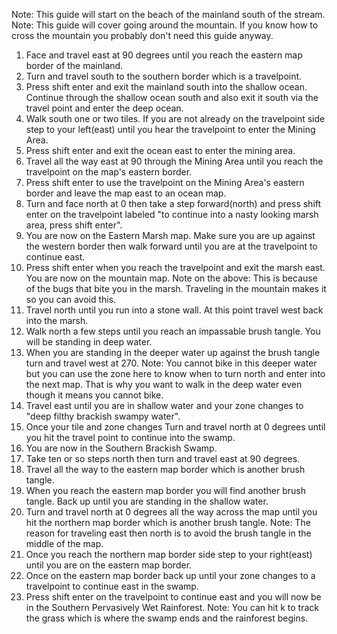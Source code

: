 Note: This guide will start on the beach of the mainland south of the stream.
Note: This guide will cover going around the mountain. If you know how to cross the mountain you probably don't need this guide anyway.
1. Face and travel east at 90 degrees until you reach the eastern map border of the mainland.
2. Turn and travel south to the southern border which is a travelpoint.
3. Press shift enter and exit the mainland south into the shallow ocean. Continue through the shallow ocean south and also exit it south via the travel point and enter the deep ocean.
4. Walk south one or two tiles. If you are not already on the travelpoint side step to your left(east) until you hear the travelpoint to enter the Mining Area.
5. Press shift enter and exit the ocean east to enter the mining area.
6. Travel all the way east at 90 through the Mining Area until you reach the travelpoint on the map's eastern border.
7. Press shift enter to use the travelpoint on the Mining Area's eastern border and leave the map east to an ocean map.
8. Turn and face north at 0 then take a step forward(north) and press shift enter on the travelpoint labeled "to continue into a nasty looking marsh area, press shift enter".
9. You are now on the Eastern Marsh map. Make sure you are up against the western border then walk forward until you are at the travelpoint to continue east.
10. Press shift enter when you reach the travelpoint and exit the marsh east. You are now on the mountain map.
Note on the above: This is because of the bugs that bite you in the marsh. Traveling in the mountain makes it so you can avoid this.
11. Travel north until you run into a stone wall. At this point travel west back into the marsh.
12. Walk north a few steps until you reach an impassable brush tangle. You will be standing in deep water.
13. When you are standing in the deeper water up against the brush tangle turn and travel west at 270.
Note: You cannot bike in this deeper water but you can use the zone here to know when to turn north and enter into the next map. That is why you want to walk in the deep water even though it means you cannot bike.
14. Travel east until you are in shallow water and your zone changes to "deep filthy brackish swampy water".
15. Once your tile and zone changes Turn and travel north at 0 degrees until you hit the travel point to continue into the swamp.
16. You are now in the Southern Brackish Swamp.
17. Take ten or so steps north then turn and travel east at 90 degrees.
18. Travel all the way to the eastern map border which is another brush tangle.
19. When you reach the eastern map border you will find another brush tangle. Back up until you are standing in the shallow water.
20. Turn and travel north at 0 degrees all the way across the map until you hit the northern map border which is another brush tangle.
Note: The reason for traveling east then north is to avoid the brush tangle in the middle of the map.
21. Once you reach the northern map border side step to your right(east) until you are on the eastern map border.
22. Once on the eastern map border back up until your zone changes to a travelpoint to continue east in the swamp.
23. Press shift enter on the travelpoint to continue east and you will now be in the Southern Pervasively Wet Rainforest.
Note: You can hit k to track the grass which is where the swamp ends and the rainforest begins.